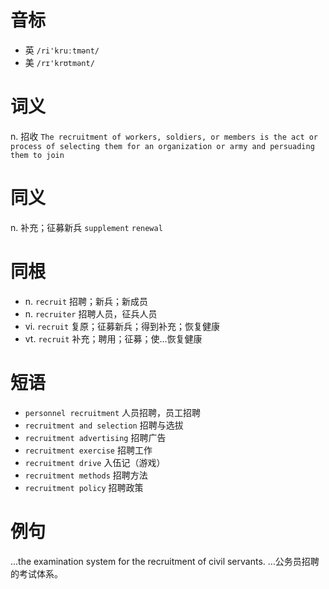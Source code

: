# 音标

- 英 `/ri'kruːtmənt/`
- 美 `/rɪ'krʊtmənt/`

# 词义

n. 招收
`The recruitment of workers, soldiers, or members is the act or process of selecting them for an organization or army and persuading them to join`

# 同义

n. 补充；征募新兵
`supplement` `renewal`

# 同根

- n. `recruit` 招聘；新兵；新成员
- n. `recruiter` 招聘人员，征兵人员
- vi. `recruit` 复原；征募新兵；得到补充；恢复健康
- vt. `recruit` 补充；聘用；征募；使…恢复健康

# 短语

- `personnel recruitment` 人员招聘，员工招聘
- `recruitment and selection` 招聘与选拔
- `recruitment advertising` 招聘广告
- `recruitment exercise` 招聘工作
- `recruitment drive` 入伍记（游戏）
- `recruitment methods` 招聘方法
- `recruitment policy` 招聘政策

# 例句

...the examination system for the recruitment of civil servants.
…公务员招聘的考试体系。


